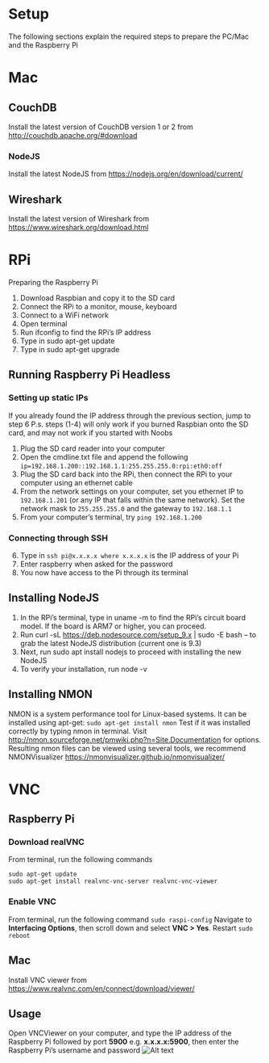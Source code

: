# Setup
The following sections explain the required steps to prepare the PC/Mac and the Raspberry Pi
# Mac
## CouchDB
Install the latest version of CouchDB version 1 or 2 from http://couchdb.apache.org/#download
### NodeJS
Install the latest NodeJS from https://nodejs.org/en/download/current/
## Wireshark
Install the latest version of Wireshark from https://www.wireshark.org/download.html
 
# RPi
Preparing the Raspberry Pi
1.	Download Raspbian and copy it to the SD card
2.	Connect the RPi to a monitor, mouse, keyboard
3.	Connect to a WiFi network
4.	Open terminal
5.	Run ifconfig to find the RPi’s IP address
6.	Type in sudo apt-get update
7.	Type in sudo apt-get upgrade
## Running Raspberry Pi Headless
### Setting up static IPs
If you already found the IP address through the previous section, jump to step 6
P.s. steps (1-4) will only work if you burned Raspbian onto the SD card, and may not work if you started with Noobs
1.	Plug the SD card reader into your computer
2.	Open the cmdline.txt file and append the following
`ip=192.168.1.200::192.168.1.1:255.255.255.0:rpi:eth0:off`
3.	Plug the SD card back into the RPi, then connect the RPi to your computer using an ethernet cable
4.	From the network settings on your computer, set you ethernet IP to `192.168.1.201` (or any IP that falls within the same network). Set the network mask to `255.255.255.0` and the gateway to `192.168.1.1`
5.	From your computer’s terminal, try `ping 192.168.1.200`
### Connecting through SSH
6.	Type in `ssh pi@x.x.x.x where x.x.x.x` is the IP address of your Pi
7.	Enter raspberry when asked for the password
8.	You now have access to the Pi through its terminal
## Installing NodeJS
1.	In the RPi’s terminal, type in uname -m to find the RPi’s circuit board model. If the board is ARM7 or higher, you can proceed.
2.	Run curl -sL https://deb.nodesource.com/setup_9.x | sudo -E bash – to grab the latest NodeJS distribution (current one is 9.3)
3.	Next, run sudo apt install nodejs to proceed with installing the new NodeJS
4.	To verify your installation, run node -v
## Installing NMON
NMON is a system performance tool for Linux-based systems. It can be installed using apt-get:
`sudo apt-get install nmon`
Test if it was installed correctly by typing nmon in terminal.
Visit http://nmon.sourceforge.net/pmwiki.php?n=Site.Documentation for options.
Resulting nmon files can be viewed using several tools, we recommend NMONVisualizer https://nmonvisualizer.github.io/nmonvisualizer/
 
# VNC
## Raspberry Pi
### Download realVNC
From terminal, run the following commands
```
sudo apt-get update
sudo apt-get install realvnc-vnc-server realvnc-vnc-viewer
```
### Enable VNC
From terminal, run the following command
`sudo raspi-config`
Navigate to **Interfacing Options**, then scroll down and select **VNC > Yes**.
Restart
`sudo reboot`
## Mac
Install VNC viewer from https://www.realvnc.com/en/connect/download/viewer/
## Usage
Open VNCViewer on your computer, and type the IP address of the Raspberry Pi followed by port **5900** e.g. **x.x.x.x:5900**, then enter the Raspberry Pi’s username and password
![Alt text](pi-node-server/images/vnc.png?raw=true)
